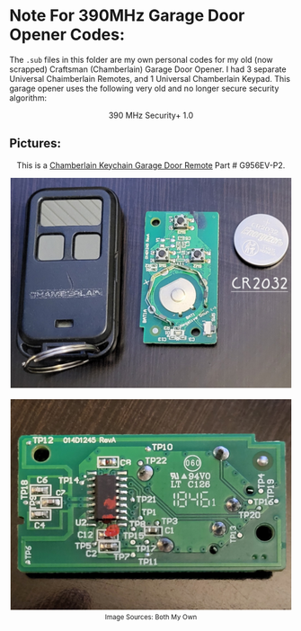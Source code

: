 # Note For 390MHz Garage Door Opener Codes:

The `.sub` files in this folder are my own personal codes for my old (now scrapped) Craftsman (Chamberlain) 
Garage Door Opener. I had 3 separate Universal Chaimberlain Remotes, and 1 Universal Chamberlain Keypad. This 
garage opener uses the following very old and no longer secure security algorithm:

$$ \text{390 MHz Security+ 1.0} $$

## Pictures:

<div align="center">

This is a [Chamberlain Keychain Garage Door Remote](https://www.chamberlain.com/keychain-garage-door-remote/p/G956EV-P2MC) Part # G956EV-P2.<br>

<img src="../assets/Chamberlain-UGDO2.jpg" alt="Remote 1" width="500"/><br><br>
<img src="../assets/Chamberlain-UGDO1.jpg" alt="Remote 2" width="500"/><br>
<small>Image Sources: Both My Own</small>

</div>